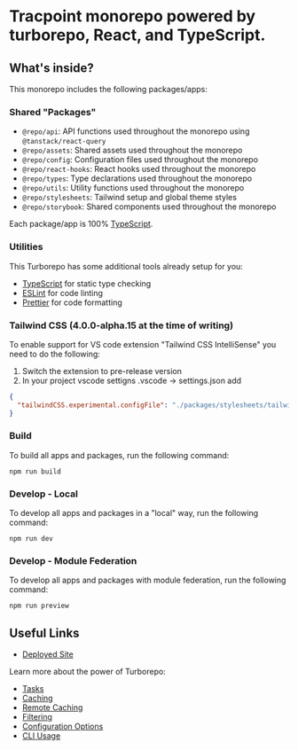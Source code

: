 # Tracpoint monorepo powered by turborepo, React, and TypeScript.

## What's inside?

This monorepo includes the following packages/apps:

### Shared "Packages"

- `@repo/api`: API functions used throughout the monorepo using `@tanstack/react-query`
- `@repo/assets`: Shared assets used throughout the monorepo
- `@repo/config`: Configuration files used throughout the monorepo
- `@repo/react-hooks`: React hooks used throughout the monorepo
- `@repo/types`: Type declarations used throughout the monorepo
- `@repo/utils`: Utility functions used throughout the monorepo
- `@repo/stylesheets`: Tailwind setup and global theme styles
- `@repo/storybook`: Shared components used throughout the monorepo

Each package/app is 100% [TypeScript](https://www.typescriptlang.org/).

### Utilities

This Turborepo has some additional tools already setup for you:

- [TypeScript](https://www.typescriptlang.org/) for static type checking
- [ESLint](https://eslint.org/) for code linting
- [Prettier](https://prettier.io) for code formatting

### Tailwind CSS (4.0.0-alpha.15 at the time of writing)

To enable support for VS code extension "Tailwind CSS IntelliSense" you need to do the following:

1. Switch the extension to pre-release version
2. In your project vscode settigns .vscode -> settings.json add

```json
{
  "tailwindCSS.experimental.configFile": "./packages/stylesheets/tailwind.css"
}
```

### Build

To build all apps and packages, run the following command:

```
npm run build
```

### Develop - Local

To develop all apps and packages in a "local" way, run the following command:

```
npm run dev
```

### Develop - Module Federation

To develop all apps and packages with module federation, run the following command:

```
npm run preview
```

## Useful Links

- [Deployed Site](https://uat.tracpoint.app/)

Learn more about the power of Turborepo:

- [Tasks](https://turbo.build/repo/docs/core-concepts/monorepos/running-tasks)
- [Caching](https://turbo.build/repo/docs/core-concepts/caching)
- [Remote Caching](https://turbo.build/repo/docs/core-concepts/remote-caching)
- [Filtering](https://turbo.build/repo/docs/core-concepts/monorepos/filtering)
- [Configuration Options](https://turbo.build/repo/docs/reference/configuration)
- [CLI Usage](https://turbo.build/repo/docs/reference/command-line-reference)
